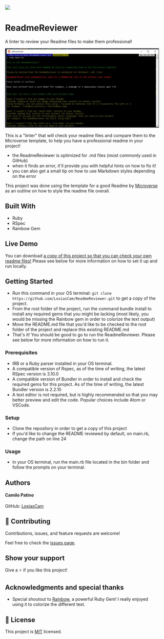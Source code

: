 ![](https://img.shields.io/badge/Microverse-blueviolet)

# ReadmeReviewer
A linter to review your Readme files to make them professional!

![screenshot](imgs/reviewer1.jpg)

This is a "linter" that will check your readme files and compare them to the Microverse template, to help you have a professional readme in your project!

- the ReadmeReviewer is optimized for .md files (most commonly used in GitHub)
- when it finds an error, it'll provide you with helpful hints on how to fix it!
- you can also get a small tip on how to use Markdown styles depending on the error

This project was done using the template for a good Readme by [Microverse](https://github.com/microverseinc/readme-template/blob/master/README.md) as an outline on how to style the readme file overall.

## Built With

- Ruby
- RSpec
- Rainbow Gem

## Live Demo

You can download [a copy of this project so that you can check your own readme files!](https://github.com/LoxiasCam/ReadmeReviewer.git) Please see below for more information on how to set it up and run locally.


## Getting Started

- Run this command in your OS terminal: `git clone https://github.com/LoxiasCam/ReadmeReviewer.git` to get a copy of the project.
- From the root folder of the project, run the command bundle install to install any required gems that you might be lacking (most likely, you would be missing the Rainbow gem in order to colorize the text output)
- Move the README.md file that you'd like to be checked to the root folder of the project and replace this existing README.md
- That's it! You should be good to go to run the ReadmeReviewer. Please see below for more information on how to run it.


### Prerequisites

* IRB or a Ruby parser installed in your OS terminal.
* A compatible version of Rspec, as of the time of writing, the latest RSpec version is 3.10.0
* A compatible version of Bundler in order to install and check the required gems for this project. As of the time of writing, the latest Bundler version is 2.2.10
* A text editor is not required, but is highly recommended so that you may better preview and edit the code. Popular choices include Atom or VSCode.

### Setup

* Clone the repository in order to get a copy of this project
* If you'd like to change the README reviewed by default, on main.rb, change the path on line 24

### Usage

* In your OS terminal, run the main.rb file located in the bin folder and follow the prompts on your terminal.


## Authors

#### Camilo Patino
GitHub: [LoxiasCam](https://github.com/LoxiasCam)

## 🤝 Contributing

Contributions, issues, and feature requests are welcome!

Feel free to check the [issues page](https://github.com/LoxiasCam/directoryCapstone/issues).

## Show your support

Give a ⭐️ if you like this project!

## Acknowledgments and special thanks

- Special shoutout to [Rainbow](https://rubygems.org/gems/rainbow/versions/3.0.0), a powerful Ruby Gem! I really enjoyed using it to colorize the different text.


## 📝 License

This project is [MIT](LICENSE) licensed.